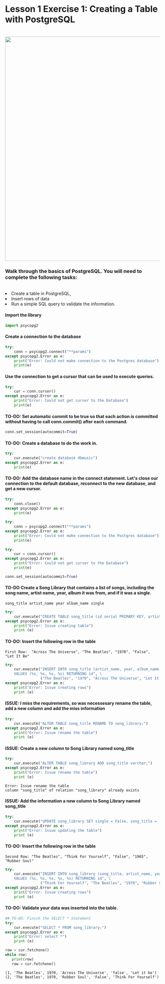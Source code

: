 # Lesson 1 Exercise 1: Creating a Table with PostgreSQL
# 

<img src="https://www.ovhcloud.com/sites/default/files/styles/text_media_horizontal/public/2021-09/ECX-1909_Hero_PostgreSQL_600x400%402x.png" width="730">

### Walk through the basics of PostgreSQL. You will need to complete the following tasks: 
<br>
<li>Create a table in PostgreSQL, <li> Insert rows of data <li> Run a simple SQL query to validate the information. <br>

#### Import the library 


```python
import psycopg2
```

#### Create a connection to the database


```python
try: 
    conn = psycopg2.connect("**params")
except psycopg2.Error as e: 
    print("Error: Could not make connection to the Postgres database")
    print(e)
```

#### Use the connection to get a cursor that can be used to execute queries.


```python
try: 
    cur = conn.cursor()
except psycopg2.Error as e: 
    print("Error: Could not get curser to the Database")
    print(e)
```

#### TO-DO: Set automatic commit to be true so that each action is committed without having to call conn.commit() after each command. 


```python
conn.set_session(autocommit=True)
```

#### TO-DO: Create a database to do the work in. 


```python
try: 
    cur.execute("create database dbmusic")
except psycopg2.Error as e:
    print(e)
```

#### TO-DO: Add the database name in the connect statement. Let's close our connection to the default database, reconnect to the new database, and get a new cursor.


```python
try: 
    conn.close()
except psycopg2.Error as e:
    print(e)
    
try: 
    conn = psycopg2.connect("**params")
except psycopg2.Error as e: 
    print("Error: Could not make connection to the Postgres database")
    print(e)
    
try: 
    cur = conn.cursor()
except psycopg2.Error as e: 
    print("Error: Could not get curser to the Database")
    print(e)

conn.set_session(autocommit=True)
```

#### TO-DO Create a Song Library that contains a list of songs, including the song name, artist name, year, album it was from, and if it was a single. 

`song_title
artist_name
year
album_name
single`


```python
try: 
    cur.execute("CREATE TABLE song_title (id serial PRIMARY KEY, artist_name varchar, year integer, album_name varchar, single varchar);")
except psycopg2.Error as e: 
    print("Error: Issue creating table")
    print (e)
```

#### TO-DO: Insert the following row in the table
`First Row:  "Across The Universe", "The Beatles", "1970", "False", "Let It Be"`


```python
try: 
    cur.execute("INSERT INTO song_title (artist_name, year, album_name, single) \
    VALUES (%s, %s, %s, %s) RETURNING id", \
                ("The Beatles", "1970", "Across The Universe", "Let It Be"))
except psycopg2.Error as e: 
    print("Error: Issue creating rows")
    print (e)
```

#### ISSUE: I miss the requirements, so was necessesary rename the table, add a new column and add the miss information


```python
try: 
    cur.execute("ALTER TABLE song_title RENAME TO song_library;")
except psycopg2.Error as e: 
    print("Error: Issue rename the table")
    print (e)
```

#### ISSUE: Create a new column to Song Library named song_title


```python
try: 
    cur.execute("ALTER TABLE song_library ADD song_title varchar;")
except psycopg2.Error as e: 
    print("Error: Issue rename the table")
    print (e)
```

    Error: Issue rename the table
    column "song_title" of relation "song_library" already exists
    


#### ISSUE: Add the information  a new column to Song Library named song_title


```python
try: 
    cur.execute("UPDATE song_library SET single = False, song_title = 'Let it be' WHERE id = 1")
except psycopg2.Error as e: 
    print("Error: Issue updating the table")
    print (e)
```

#### TO-DO: Insert the following row in the table

`Second Row: "The Beatles", "Think For Yourself", "False", "1965", "Rubber Soul"`


```python
try: 
    cur.execute("INSERT INTO song_library (song_title, artist_name, year, album_name, single) \
    VALUES (%s, %s, %s, %s, %s) RETURNING id", \
                ("Think For Yourself", "The Beatles", "1970", "Rubber Soul", "False"))
except psycopg2.Error as e: 
    print("Error: Issue creating rows")
    print (e)
```

#### TO-DO: Validate your data was inserted into the table. 


```python
## TO-DO: Finish the SELECT * Statement 
try: 
    cur.execute("SELECT * FROM song_library;")
except psycopg2.Error as e: 
    print("Error: select *")
    print (e)

row = cur.fetchone()
while row:
   print(row)
   row = cur.fetchone()
```

    (1, 'The Beatles', 1970, 'Across The Universe', 'false', 'Let it be')
    (2, 'The Beatles', 1970, 'Rubber Soul', 'False', 'Think For Yourself')

